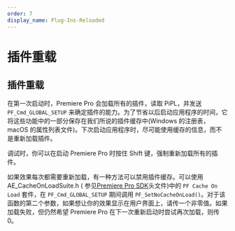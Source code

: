 ```yaml
---
order: 7
display_name: Plug-Ins-Reloaded
---
```


# 插件重载

## 插件重载

在第一次启动时，Premiere Pro 会加载所有的插件，读取 PiPL，并发送 `PF_Cmd_GLOBAL_SETUP` 来确定插件的能力。为了节省以后启动应用程序的时间，它将这些功能中的一部分保存在我们所说的插件缓存中(Windows 的注册表，macOS 的属性列表文件)。下次启动应用程序时，尽可能使用缓存的信息，而不是重新加载插件。

调试时，你可以在启动 Premiere Pro 时按住 Shift 键，强制重新加载所有的插件。

如果效果每次都需要重新加载，有一种方法可以禁用插件缓存。可以使用 AE_CacheOnLoadSuite.h ( 参见[Premiere Pro SDK](http://ppro-plugin-sdk.aenhancers.com/)头文件)中的 `PF Cache On Load` 套件，在 `PF_Cmd_GLOBAL_SETUP` 期间调用 `PF_SetNoCacheOnLoad()`。对于该函数的第二个参数，如果想让你的效果显示在用户界面上，请传一个非零值。如果加载失败，但仍然希望 Premiere Pro 在下一次重新启动时尝试再次加载，则传0。
